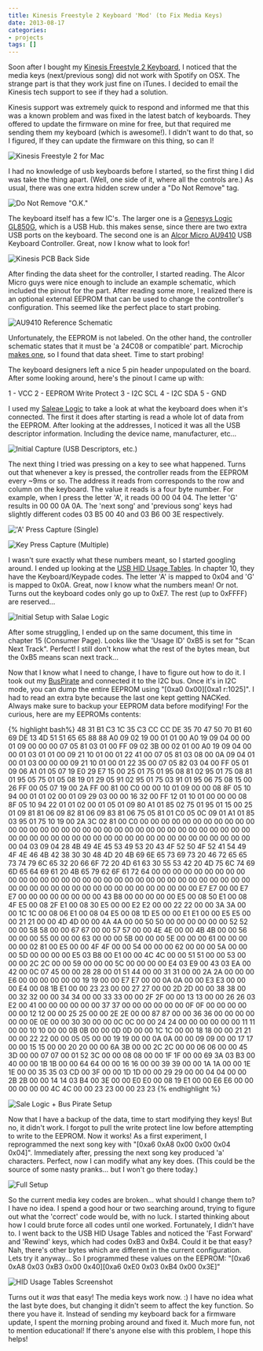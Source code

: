 ```yaml
---
title: Kinesis Freestyle 2 Keyboard 'Mod' (to Fix Media Keys)
date: 2013-08-17
categories:
- projects
tags: []
---
```

Soon after I bought my <a href="http://www.kinesis-ergo.com/freestyle2_mac.htm">Kinesis Freestyle 2 Keyboard</a>, I noticed that the media keys (next/previous song) did not work with Spotify on OSX. The strange part is that they work just fine on iTunes. I decided to email the Kinesis tech support to see if they had a solution.

Kinesis support was extremely quick to respond and informed me that this was a known problem and was fixed in the latest batch of keyboards. They offered to update the firmware on mine for free, but that required me sending them my keyboard (which is awesome!). I didn't want to do that, so I figured, If they can update the firmware on this thing, so can I!

![Kinesis Freestyle 2 for Mac](/images/wp/IMG_04941.jpg)

I had no knowledge of usb keyboards before I started, so the first thing I did was take the thing apart. (Well, one side of it, where all the controls are.) As usual, there was one extra hidden screw under a "Do Not Remove" tag.

![Do Not Remove &quot;O.K.&quot;](/images/wp/IMG_0487.jpg)

The keyboard itself has a few IC's. The larger one is a <a href="http://www.genesyslogic.com/manage/upfile/12052255151.pdf">Genesys Logic GL850G</a>, which is a USB Hub. this makes sense, since there are two extra USB ports on the keyboard. The second one is an <a href="http://www.alcormicro.com/en_content/c_product/product_01b.php?CategoryID=1&amp;IndexID=2">Alcor Micro AU9410</a> USB Keyboard Controller. Great, now I know what to look for!

![Kinesis PCB Back Side](/images/wp/image-1.jpeg)

After finding the data sheet for the controller, I started reading. The Alcor Micro guys were nice enough to include an example schematic, which included the pinout for the part. After reading some more, I realized there is an optional external EEPROM that can be used to change the controller's configuration. This seemed like the perfect place to start probing.

![AU9410 Reference Schematic](/images/wp/Screen-Shot-2013-08-17-at-1.14.38-PM.png)

Unfortunately, the EEPROM is not labeled. On the other hand, the controller schematic states that it must be 'a 24C08 or compatible' part. Microchip <a href="http://ww1.microchip.com/downloads/en/devicedoc/21081G.pdf">makes one</a>, so I found that data sheet. Time to start probing!

The keyboard designers left a nice 5 pin header unpopulated on the board. After some looking around, here's the pinout I came up with:

1 - VCC
2 - EEPROM Write Protect
3 - I2C SCL
4 - I2C SDA
5 - GND

I used my <a href="http://www.saleae.com">Saleae Logic</a> to take a look at what the keyboard does when it's connected. The first it does after starting is read a whole lot of data from the EEPROM. After looking at the addresses, I noticed it was all the USB descriptor information. Including the device name, manufacturer, etc…

![Initial Capture (USB Descriptors, etc.)](/images/wp/Screen-Shot-2013-08-17-at-1.25.02-PM.png)

The next thing I tried was pressing on a key to see what happened. Turns out that whenever a key is pressed, the controller reads from the EEPROM every ~9ms or so. The address it reads from corresponds to the row and column on the keyboard. The value it reads is a four byte number. For example, when I press the letter 'A', it reads 00 00 04 04. The letter 'G' results in 00 00 0A 0A. The 'next song' and 'previous song' keys had slightly different codes 03 B5 00 40 and 03 B6 00 3E respectively.

!['A' Press Capture (Single)](/images/wp/Screen-Shot-2013-08-17-at-1.26.53-PM.png)

![Key Press Capture (Multiple)](/images/wp/Screen-Shot-2013-08-17-at-1.27.07-PM.png)

I wasn't sure exactly what these numbers meant, so I started googling around. I ended up looking at the <a href="http://www.usb.org/developers/devclass_docs/Hut1_12v2.pdf">USB HID Usage Tables</a>. In chapter 10, they have the Keyboard/Keypade codes. The letter 'A' is mapped to 0x04 and 'G' is mapped to 0x0A. Great, now I know what the numbers mean! Or not. Turns out the keyboard codes only go up to 0xE7. The rest (up to 0xFFFF) are reserved…

![Initial Setup with Salae Logic](/images/wp/IMG_0479.jpg)

After some struggling, I ended up on the same document, this time in chapter 15 (Consumer Page). Looks like the 'Usage ID' 0xB5 is set for "Scan Next Track". Perfect! I still don't know what the rest of the bytes mean, but the 0xB5 means scan next track…

Now that I know what I need to change, I have to figure out how to do it. I took out my <a href="http://dangerousprototypes.com/docs/Bus_Pirate">BusPirate</a> and connected it to the I2C bus. Once it's in I2C mode, you can dump the entire EEPROM using "[0xa0 0x00][0xa1 r:1025]". I had to read an extra byte because the last one kept getting NACKed. Always make sure to backup your EEPROM data before modifying! For the curious, here are my EEPROMs contents:

{% highlight bash%}
48 31 B1 C3 1C 35 C3 CC CC DE 35 70 47 50 70 B1 60 69 DE 13 4D 51 51 65
65 88 88 A0 09 02 19 00 01 01 00 A0 19 09 04 00 00 01 09 00 00 00 07 05
81 03 01 00 FF 09 02 3B 00 02 01 00 A0 19 09 04 00 00 01 03 01 01 00 09
21 10 01 00 01 22 41 00 07 05 81 03 08 00 0A 09 04 01 00 01 03 00 00 00
09 21 10 01 00 01 22 35 00 07 05 82 03 04 00 FF 05 01 09 06 A1 01 05 07
19 E0 29 E7 15 00 25 01 75 01 95 08 81 02 95 01 75 08 81 01 95 05 75 01
05 08 19 01 29 05 91 02 95 01 75 03 91 01 95 06 75 08 15 00 26 FF 00 05
07 19 00 2A FF 00 81 00 C0 00 00 10 01 09 00 00 08 8F 05 10 94 00 01 01
02 00 01 09 29 03 00 00 16 32 00 FF 12 01 10 01 00 00 00 08 8F 05 10 94
22 01 01 02 00 01 05 01 09 80 A1 01 85 02 75 01 95 01 15 00 25 01 09 81
81 06 09 82 81 06 09 83 81 06 75 05 81 01 C0 05 0C 09 01 A1 01 85 03 95
01 75 10 19 00 2A 3C 02 81 00 C0 00 00 00 00 00 00 00 00 00 00 00 00 00
00 00 00 00 00 00 00 00 00 00 00 00 00 00 00 00 00 00 00 00 00 00 00 00
00 00 00 00 00 00 00 00 00 00 00 00 00 00 00 00 00 00 00 00 00 04 03 09
04 28 4B 49 4E 45 53 49 53 20 43 4F 52 50 4F 52 41 54 49 4F 4E 46 4B 42
38 30 30 48 4D 20 4B 69 6E 65 73 69 73 20 46 72 65 65 73 74 79 6C 65 32
20 66 6F 72 20 4D 61 63 30 55 53 42 20 4D 75 6C 74 69 6D 65 64 69 61 20
4B 65 79 62 6F 61 72 64 00 00 00 00 00 00 00 00 00 00 00 00 00 00 00 00
00 00 00 00 00 00 00 00 00 00 00 00 00 00 00 00 00 00 00 00 00 00 00 00
00 00 00 00 00 00 00 00 00 00 E7 E7 00 00 E7 E7 00 00 00 00 00 00 00 00
43 B8 00 00 00 00 00 E5 00 08 50 E1 00 08 4F E5 00 08 2F E1 00 08 30 E5
00 00 E2 E2 00 00 22 22 00 00 3A 3A 00 00 1C 1C 00 08 06 E1 00 08 04 E5
00 08 1D E5 00 00 E1 E1 00 00 E5 E5 00 00 21 21 00 00 4D 4D 00 00 4A 4A
00 00 50 50 00 00 00 00 00 00 52 52 00 00 58 58 00 00 67 67 00 00 57 57
00 00 4E 4E 00 00 4B 4B 00 00 56 00 00 00 55 00 00 00 63 00 00 00 5B 00
00 00 5E 00 00 00 61 00 00 00 00 00 02 81 00 E5 00 00 4F 4F 00 00 54 00
00 00 62 00 00 00 5A 00 00 00 5D 00 00 00 00 E5 03 B8 00 E1 00 00 4C 4C
00 00 51 51 00 00 53 00 00 00 2C 2C 00 00 59 00 00 00 5C 00 00 00 00 E4
03 E9 00 43 03 EA 00 42 00 0C 07 45 00 00 28 28 00 01 51 44 00 00 31 31
00 00 2A 2A 00 00 00 E6 00 00 00 00 00 00 19 19 00 00 E7 E7 00 00 0A 0A
00 00 E3 E3 00 00 00 E4 00 08 1B E1 00 00 23 23 00 00 27 27 00 00 2D 2D
00 00 38 38 00 00 32 32 00 00 34 34 00 00 33 33 00 00 2F 2F 00 00 13 13
00 00 26 26 03 E2 00 41 00 00 00 00 00 00 37 37 00 00 00 00 00 00 0F 0F
00 00 00 00 00 00 12 12 00 00 25 25 00 00 2E 2E 00 00 87 87 00 00 36 36
00 00 00 00 00 00 0E 0E 00 00 30 30 00 00 0C 0C 00 00 24 24 00 00 00 00
00 00 11 11 00 00 10 10 00 00 0B 0B 00 00 0D 0D 00 00 1C 1C 00 00 18 18
00 00 21 21 00 00 22 22 00 00 05 05 00 00 19 19 00 00 0A 0A 00 00 09 09
00 00 17 17 00 00 15 15 00 00 20 20 00 00 6A 3B 00 00 2C 2C 00 00 06 06
00 00 45 3D 00 00 07 07 00 01 52 3C 00 00 08 08 00 00 1F 1F 00 00 69 3A
03 B3 00 40 00 00 1B 1B 00 00 64 64 00 00 16 16 00 00 39 39 00 00 1A 1A
00 00 1E 1E 00 00 35 35 03 CD 00 3F 00 00 1D 1D 00 00 29 29 00 00 04 04
00 00 2B 2B 00 00 14 14 03 B4 00 3E 00 00 E0 E0 00 08 19 E1 00 00 E6 E6
00 00 00 00 00 00 4C 4C 00 00 23 23 00 00 23 23
{% endhighlight %}

![Sale Logic + Bus Pirate Setup](/images/wp/IMG_0484.jpg)

Now that I have a backup of the data, time to start modifying they keys! But no, it didn't work. I forgot to pull the write protect line low before attempting to write to the EEPROM. Now it works! As a first experiment, I reprogrammed the next song key with "[0xa6 0xA8 0x00 0x00 0x04 0x04]". Immediately after, pressing the next song key produced 'a' characters. Perfect, now I can modify what any key does. (This could be the source of some nasty pranks… but I won't go there today.)

![Full Setup](/images/wp/IMG_0488.jpg)

So the current media key codes are broken… what should I change them to? I have no idea. I spend a good hour or two searching around, trying to figure out what the 'correct' code would be, with no luck. I started thinking about how I could brute force all codes until one worked. Fortunately, I didn't have to. I went back to the USB HID Usage Tables and noticed the 'Fast Forward' and 'Rewind' keys, which had codes 0xB3 and 0xB4. Could it be that easy? Nah, there's other bytes which are different in the current configuration. Lets try it anyway… So I programmed these values on the EEPROM: "[0xa6 0xA8 0x03 0xB3 0x00 0x40][0xa6 0xE0 0x03 0xB4 0x00 0x3E]"

![HID Usage Tables Screenshot](/images/wp/Screen-Shot-2013-08-17-at-2.53.44-PM.png)

Turns out it <em>was</em> that easy! The media keys work now. :) I have no idea what the last byte does, but changing it didn't seem to affect the key function. So there you have it. Instead of sending my keyboard back for a firmware update, I spent the morning probing around and fixed it. Much more fun, not to mention educational! If there's anyone else with this problem, I hope this helps!
